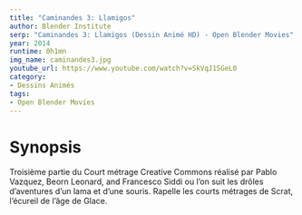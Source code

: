 ```yaml
---
title: "Caminandes 3: Llamigos"
author: Blender Institute
serp: "Caminandes 3: Llamigos (Dessin Animé HD) - Open Blender Movies"
year: 2014
runtime: 0h1mn
img_name: caminandes3.jpg
youtube_url: https://www.youtube.com/watch?v=SkVqJ1SGeL0
category:
- Dessins Animés
tags:
- Open Blender Movies
---
```


# Synopsis
Troisième partie du Court métrage Creative Commons réalisé par Pablo Vazquez, Beorn Leonard, and Francesco Siddi ou l’on suit les drôles d’aventures d’un lama et d’une souris. Rapelle les courts métrages de Scrat, l’écureil de l’âge de Glace.